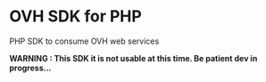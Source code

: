 OVH SDK for PHP
===========

PHP SDK to consume OVH web services


**WARNING : This SDK it is not usable at this time. Be patient dev in progress...** 

